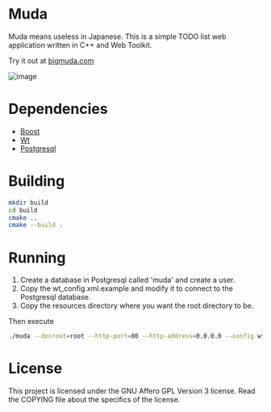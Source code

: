 Muda
========================

Muda means useless in Japanese. This is a simple TODO list web application written in
C++ and Web Toolkit. 

Try it out at [bigmuda.com](https://bigmuda.com)

![image](https://github.com/user-attachments/assets/a7f1db44-b9b9-4e96-834a-c7926ba40ee5)



Dependencies
========================

- [Boost](http://www.boost.org/)
- [Wt](http://www.webtoolkit.eu/wt)
- [Postgresql](http://www.postgresql.org/)

Building
========================

````bash
mkdir build
cd build
cmake ..
cmake --build . 
````

Running
=========================

1. Create a database in Postgresql called 'muda' and create a user.
2. Copy the wt_config.xml.example and modify it to connect to the Postgresql database.
3. Copy the resources directory where you want the root directory to be.

Then execute

```bash
./muda --docroot=root --http-port=80 --http-address=0.0.0.0 --config wt_config.xml
```


License
=========================
This project is licensed under the GNU Affero GPL Version 3 license.
Read the COPYING file about the specifics of the license.
